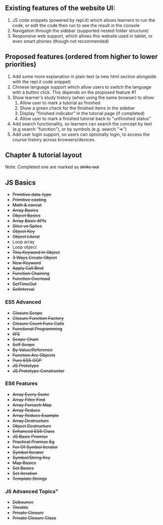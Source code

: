 ## Existing features of the website UI:
1. JS code snippets (powered by repl.it) which allows learners to run the code, or edit the code then run to see the result in the console
2. Navigation through the sidebar (supported nested folder structure)
3. Responsive web support, which allows this website used in tablet, or even smart phones (though not recommended)

## Proposed features (ordered from higher to lower priorities)
1. Add some more explanation in plain text (a new html section alongside with the repl.it code snippet)
2. Chinese language support which allow users to switch the language with a button click. This depends on the proposed feature #1
3. Show learner's study history (when using the same browser) to allow:
   1. Allow user to mark a tutorial as finished
   2. Show a green check for the finished items in the sidebar
   3. Display "finished indicator" in the tutorial page (if completed)
   4. Allow user to mark a finished tutorial back to "unfinished status"
4. Add search functionality, so learners can search the concept by text (e.g search "function"), or by symbols (e.g. search "=>")
5. Add user login support, so users can optionally login, to access the course history across browsers/devices.

## Chapter & tutorial layout
Note: Completed one are marked as ~~strike out~~
## JS Basics
* ~~Primitive data-type~~
* ~~Primitive casting~~
* ~~Math & caveat~~
* ~~Array Basics~~
* ~~Object Basics~~
* ~~Array Basic APIs~~
* ~~Slice vs Splice~~
* ~~Object Key~~
* ~~Object Literal~~
* Loop array
* Loop object
* ~~This Keyword In Object~~
* ~~3 Ways Create Object~~
* ~~New Keyword~~
* ~~Apply Call Bind~~
* ~~Function Chaining~~
* ~~Function Overload~~
* ~~SetTimeOut~~
* ~~SetInterval~~
  
### ES5 Advanced
* ~~Closure Scope~~
* ~~Closure Function Factory~~
* ~~Closure Count Func Calls~~
* ~~Functional Programming~~
* ~~IIFE~~
* ~~Scope Chain~~
* ~~Self Scope~~
* ~~By Value/Reference~~
* ~~Function Are Objects~~
* ~~Pure ES5 OOP~~
* ~~JS Prototype~~
* ~~JS Prototype Constructor~~

### ES6 Features
* ~~Array Every Some~~
* ~~Array Filter Find~~
* ~~Array Foreach Map~~
* ~~Array Reduce~~
* ~~Array Reduce Example~~
* ~~Array Destructure~~
* ~~Object Destructure~~
* ~~Enhanced ES6 Class~~
* ~~JS Basic Promise~~
* ~~Practical Promise Eg~~
* ~~For Of Symbol Iterator~~
* ~~Symbol Iterator~~
* ~~Symbol/String Key~~
* ~~Map Basics~~
* ~~Set Basics~~
* ~~Set Iteration~~
* ~~Template Strings~~

### JS Advanced Topics"
* ~~Debounce~~
* ~~Throttle~~
* ~~Private Closure~~
* ~~Private Closure Class~~
